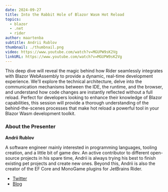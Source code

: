 ```yaml
---
date: 2024-09-27
title: Into the Rabbit Hole of Blazor Wasm Hot Reload
topics:
  - blazor
  - .net
  - rider
author: maartenba
subtitle: Andrii Rublov
thumbnail: ./thumbnail.png
video: https://www.youtube.com/watch?v=MGUPW9sK2Vg
linkURL: https://www.youtube.com/watch?v=MGUPW9sK2Vg
---
```


This deep dive will reveal the magic behind how Rider seamlessly integrates with Blazor WebAssembly to provide a dynamic, real-time development experience. We'll explore the technical architecture, delve into the communication mechanisms between the IDE, the runtime, and the browser, and understand how code changes are instantly reflected without a full reload. Perfect for developers looking to enhance their knowledge of Blazor capabilities, this session will provide a thorough understanding of the behind-the-scenes processes that make hot reload a powerful tool in your Blazor Wasm development toolkit.

### About the Presenter

**Andrii Rublov**

A software engineer mainly interested in programming languages, tooling creation, and a little bit of game dev. An active contributor to different open-source projects in his spare time, Andrii is always trying his best to finish existing pet projects and create new ones. Beyond this, Andrii is also the creator of the EF Core and MonoGame plugins for JetBrains Rider.

- [Twitter](https://twitter.com/seclerp)
- [Blog](https://blog.seclerp.me/)
